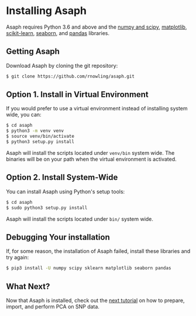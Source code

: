 # Installing Asaph

Asaph requires Python 3.6 and above and the [numpy and scipy](http://www.numpy.org/), [matplotlib](http://matplotlib.org/), [scikit-learn](http://scikit-learn.org/stable/), [seaborn](https://seaborn.pydata.org/index.html), and [pandas](https://pandas.pydata.org/) libraries.

## Getting Asaph
Download Asaph by cloning the git repository:

```bash
$ git clone https://github.com/rnowling/asaph.git
```

## Option 1. Install in Virtual Environment
If you would prefer to use a virtual environment instead of installing system wide, you can:

```bash
$ cd asaph
$ python3 -m venv venv
$ source venv/bin/activate
$ python3 setup.py install
```

Asaph will install the scripts located under `venv/bin` system wide.  The binaries will be on your path when the virtual environment is activated.

## Option 2. Install System-Wide
You can install Asaph using Python's setup tools:

```bash
$ cd asaph
$ sudo python3 setup.py install
```

Asaph will install the scripts located under `bin/` system wide.

## Debugging Your installation

If, for some reason, the installation of Asaph failed, install these libraries and try again:

```bash
$ pip3 install -U numpy scipy sklearn matplotlib seaborn pandas
```


## What Next?
Now that Asaph is installed, check out the [next tutorial](pca.md) on how to prepare, import, and perform PCA on SNP data.
